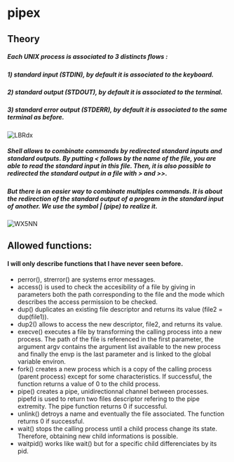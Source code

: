 # pipex

## Theory

##### Each UNIX process is associated to 3 distincts flows :
##### 1) standard input (STDIN), by default it is associated to the keyboard.
##### 2) standard output (STDOUT), by default it is associated to the terminal.
##### 3) standard error output (STDERR), by default it is associated to the same terminal as before.
![LBRdx](https://user-images.githubusercontent.com/81758850/227573016-34338578-1fc4-4dc1-a7af-5d1c708a8227.png)
##### Shell allows to combinate commands by redirected standard inputs and standard outputs. By putting \< follows by the name of the file, you are able to read the standard input in this file. Then, it is also possible to redirected the standard output in a file with \> and \>>.
##### But there is an easier way to combinate multiples commands. It is about the redirection of the standard output of a program in the standard input of another. We use the symbol | (pipe) to realize it.
![WX5NN](https://user-images.githubusercontent.com/81758850/227573480-db345907-f66d-4482-a743-99dd734c671f.png)

## Allowed functions:

#### I will only describe functions that I have never seen before.
* perror(), strerror() are systems error messages.
* access() is used to check the accesibility of a file by giving in parameters both the path corresponding to the file and the mode which describes the access permission to be checked.
* dup() duplicates an existing file descriptor and returns its value (file2 = dup(file1)).
* dup2() allows to access the new descriptor, file2, and returns its value.
* execve() executes a file by transforming the calling process into a new process. The path of the file is referenced in the first parameter, the argument argv contains the argument list available to the new process and finally the envp is the last parameter and is linked to the global variable environ.
* fork() creates a new process which is a copy of the calling process (parent process) except for some characteristics. If successful, the function returns a value of 0 to the child process.
* pipe() creates a pipe, unidirectionnal channel between processes. pipefd is used to return two files descriptor refering to the pipe extremity. The pipe function returns 0 if successful.
* unlink() detroys a name and eventually the file associated. The function returns 0 if successful.
* wait() stops the calling process until a child process change its state. Therefore, obtaining new child informations is possible.
* waitpid() works like wait() but for a specific child differenciates by its pid.
